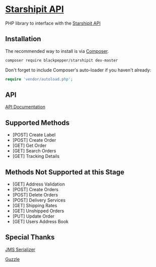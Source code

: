 [Starshipit API](https://developers.starshipit.com/)
=======================

PHP library to interface with the [Starshipit API](https://developers.starshipit.com/)

## Installation

The recommended way to install is via [Composer](http://getcomposer.org).


```bash
composer require blackpepper/starshipit dev-master
```

Don't forget to include Composer's auto-loader if you haven't already:

```php
require 'vendor/autoload.php';
```

## API
[API Documentation](https://developers.starshipit.com/docs/services/58e5bb041164fe12c0b94ff1/operations/create-order)

## Supported Methods

* [POST] Create Label
* [POST] Create Order
* [GET] Get Order
* [GET] Search Orders
* [GET] Tracking Details

## Methods Not Supported at this Stage

* [GET] Address Validation
* [POST] Create Orders
* [POST] Delete Orders
* [POST] Delivery Services
* [GET] Shipping Rates
* [GET] Unshipped Orders
* [PUT] Update Order
* [GET] Users Address Book

## Special Thanks

[JMS Serializer](https://github.com/schmittjoh/serializer)

[Guzzle](https://github.com/guzzle/guzzle)


